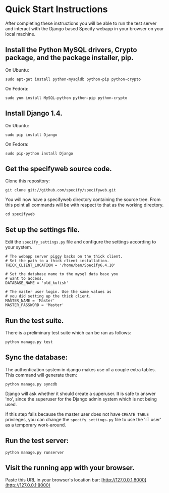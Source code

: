 Quick Start Instructions
========================

After completing these instructions you will be able to run the test
server and interact with the Django based Specify webapp in your
browser on your local machine.


Install the Python MySQL drivers, Crypto package, and the package installer, pip.
---------------------------------------------------------------------------------
On Ubuntu:

    sudo apt-get install python-mysqldb python-pip python-crypto

On Fedora:

    sudo yum install MySQL-python python-pip python-crypto

Install Django 1.4.
-------------------
On Ubuntu:

    sudo pip install Django

On Fedora:

    sudo pip-python install Django

Get the specifyweb source code.
----------------------------------
Clone this repository:

    git clone git://github.com/specify/specifyweb.git

You will now have a specifyweb directory containing the source
tree. From this point all commands will be with respect to that as the
working directory.

    cd specifyweb

Set up the settings file.
-------------------------
Edit the `specify_settings.py` file and configure the settings
according to your system.

    # The webapp server piggy backs on the thick client.
    # Set the path to a thick client installation.
    THICK_CLIENT_LOCATION = '/home/ben/Specify6.4.10'

    # Set the database name to the mysql data base you
    # want to access.
    DATABASE_NAME = 'old_kufish'

    # The master user login. Use the same values as
    # you did setting up the thick client.
    MASTER_NAME = 'Master'
    MASTER_PASSWORD = 'Master'

Run the test suite.
-------------------
There is a preliminary test suite which can be ran as follows:

    python manage.py test

Sync the database:
------------------
The authentication system in django makes use of a couple extra tables. This
command will generate them:

    python manage.py syncdb

Django will ask whether it should create a superuser. It is safe to answer 'no',
since the superuser for the Django admin system which is not being used.

If this step fails because the master user does not have `CREATE TABLE` privileges, you can
change the `specify_settings.py` file to use the 'IT user' as a temporary work-around.

Run the test server:
--------------------

    python manage.py runserver


Visit the running app with your browser.
----------------------------------------
Paste this URL in your browser's location bar:
[http://127.0.0.1:8000](http://127.0.0.1:8000)


